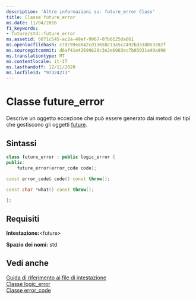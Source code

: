 ```yaml
---
description: 'Altre informazioni su: future_error Class'
title: Classe future_error
ms.date: 11/04/2016
f1_keywords:
- future/std::future_error
ms.assetid: 6071c545-ac2a-49ef-9967-07b0125da861
ms.openlocfilehash: c7dc99ea842cd13658c13a5c2492bda3d853302f
ms.sourcegitcommit: d6af41e42699628c3e2e6063ec7b03931a49a098
ms.translationtype: MT
ms.contentlocale: it-IT
ms.lasthandoff: 12/11/2020
ms.locfileid: "97324213"
---
```

# <a name="future_error-class"></a>Classe future_error

Descrive un oggetto eccezione che può essere generato dai metodi dei tipi che gestiscono gli oggetti [future](../standard-library/future-class.md).

## <a name="syntax"></a>Sintassi

```cpp
class future_error : public logic_error {
public:
    future_error(error_code code);

const error_code& code() const throw();

const char *what() const throw();

};
```

## <a name="requirements"></a>Requisiti

**Intestazione:**\<future>

**Spazio dei nomi:** std

## <a name="see-also"></a>Vedi anche

[Guida di riferimento ai file di intestazione](../standard-library/cpp-standard-library-header-files.md)\
[Classe logic_error](../standard-library/logic-error-class.md)\
[Classe error_code](../standard-library/error-code-class.md)
